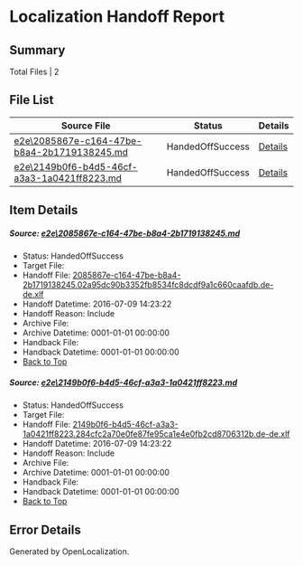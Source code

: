 # <a name='report-top'></a> Localization Handoff Report

## Summary
 Total Files | 2

## File List
 Source File | Status | Details 
 ----------- | ------ | ------- 
 [e2e\2085867e-c164-47be-b8a4-2b1719138245.md](https://github.com/OpenLocalizationTestOrg/oltest/blob/ebb1a81ab99af40c878f6ca1749294b69742b79c/e2e/2085867e-c164-47be-b8a4-2b1719138245.md) | HandedOffSuccess | [Details](#1d29b85213b82ac11f82c396aecf4e4c25f4ec381)
 [e2e\2149b0f6-b4d5-46cf-a3a3-1a0421ff8223.md](https://github.com/OpenLocalizationTestOrg/oltest/blob/ebb1a81ab99af40c878f6ca1749294b69742b79c/e2e/2149b0f6-b4d5-46cf-a3a3-1a0421ff8223.md) | HandedOffSuccess | [Details](#78c33ff8d801fd300efcfa7b069983bba37a0fdc2)

## Item Details
##### <a name='1d29b85213b82ac11f82c396aecf4e4c25f4ec381'></a> Source: [e2e\2085867e-c164-47be-b8a4-2b1719138245.md](https://github.com/OpenLocalizationTestOrg/oltest/blob/ebb1a81ab99af40c878f6ca1749294b69742b79c/e2e/2085867e-c164-47be-b8a4-2b1719138245.md)
* Status: HandedOffSuccess
* Target File: 
* Handoff File: [2085867e-c164-47be-b8a4-2b1719138245.02a95dc90b3352fb8534fc8dcdf9a1c660caafdb.de-de.xlf](https://github.com/OpenLocalizationTestOrg/olhandoff-e2e/blob/c907d40734e397aca7cac2547cff75cf566d8a2b/ol-handoff/OpenLocalizationTestOrg/oltest-dede-fly/ci/ht/2085867e-c164-47be-b8a4-2b1719138245.02a95dc90b3352fb8534fc8dcdf9a1c660caafdb.de-de.xlf)
* Handoff Datetime: 2016-07-09 14:23:22
* Handoff Reason: Include
* Archive File: 
* Archive Datetime: 0001-01-01 00:00:00
* Handback File: 
* Handback Datetime: 0001-01-01 00:00:00
* [Back to Top](#report-top)

##### <a name='78c33ff8d801fd300efcfa7b069983bba37a0fdc2'></a> Source: [e2e\2149b0f6-b4d5-46cf-a3a3-1a0421ff8223.md](https://github.com/OpenLocalizationTestOrg/oltest/blob/ebb1a81ab99af40c878f6ca1749294b69742b79c/e2e/2149b0f6-b4d5-46cf-a3a3-1a0421ff8223.md)
* Status: HandedOffSuccess
* Target File: 
* Handoff File: [2149b0f6-b4d5-46cf-a3a3-1a0421ff8223.284cfc2a70e0fe87fe95ca1e4e0fb2cd8706312b.de-de.xlf](https://github.com/OpenLocalizationTestOrg/olhandoff-e2e/blob/c907d40734e397aca7cac2547cff75cf566d8a2b/ol-handoff/OpenLocalizationTestOrg/oltest-dede-fly/ci/ht/2149b0f6-b4d5-46cf-a3a3-1a0421ff8223.284cfc2a70e0fe87fe95ca1e4e0fb2cd8706312b.de-de.xlf)
* Handoff Datetime: 2016-07-09 14:23:22
* Handoff Reason: Include
* Archive File: 
* Archive Datetime: 0001-01-01 00:00:00
* Handback File: 
* Handback Datetime: 0001-01-01 00:00:00
* [Back to Top](#report-top)


## Error Details

Generated by OpenLocalization.
